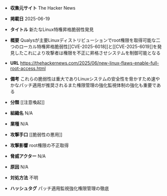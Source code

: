 - **収集元サイト**
The Hacker News

- **掲載日**
2025-06-19

- **タイトル**
新たなLinux特権昇格脆弱性発見

- **概要**
Qualysが主要Linuxディストリビューションでroot権限を取得可能な二つのローカル特権昇格脆弱性[[CVE-2025-6018]]と[[CVE-2025-6019]]を発見したこれにより攻撃者は権限を不正に昇格させシステムを制御可能となる

- **URL**
https://thehackernews.com/2025/06/new-linux-flaws-enable-full-root-access.html

- **備考**
これらの脆弱性は重大でありLinuxシステムの安全性を脅かすため速やかなパッチ適用が推奨されるまた権限管理の強化監視体制の強化も重要である

- **分類**
[[注意喚起]]

- **組織名**
N/A

- **業種**
N/A

- **攻撃手口**
[[脆弱性の悪用]]

- **攻撃影響**
root権限の不正取得

- **脅威アクター**
N/A

- **原因**
N/A

- **対処方法**
不明

- **ハッシュタグ**
パッチ適用監視強化権限管理の徹底
